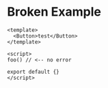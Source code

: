 # Broken Example

```vue
<template>
  <Button>test</Button>
</template>

<script>
foo() // <-- no error

export default {}
</script>
```
